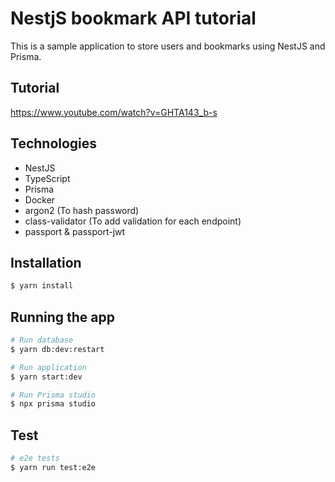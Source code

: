 # NestjS bookmark API tutorial
This is a sample application to store users and bookmarks using NestJS and Prisma.

## Tutorial
https://www.youtube.com/watch?v=GHTA143_b-s

## Technologies

- NestJS
- TypeScript
- Prisma
- Docker
- argon2 (To hash password)
- class-validator (To add validation for each endpoint)
- passport & passport-jwt


## Installation

```bash
$ yarn install
```

## Running the app

```bash
# Run database 
$ yarn db:dev:restart

# Run application
$ yarn start:dev

# Run Prisma studio
$ npx prisma studio
```

## Test

```bash
# e2e tests
$ yarn run test:e2e
```
